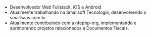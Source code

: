 <!--
**lidani/lidani** is a ✨ _special_ ✨ repository because its `README.md` (this file) appears on your GitHub profile.

Here are some ideas to get you started:

- 🔭 I’m currently working on ...
- 🌱 I’m currently learning ...
- 👯 I’m looking to collaborate on ...
- 🤔 I’m looking for help with ...
- 💬 Ask me about ...
- 📫 How to reach me: ...
- 😄 Pronouns: ...
- ⚡ Fun fact: ...
-->

- Desenvolvedor Web Fullstack, iOS e Android
- Atualmente trabalhando na Smallsoft Tecnologia, desenvolvendo o smallsaas.com.br
- Atualmente contribuindo com a nfephp-org, implementando e aprimorando projetos relacionados a Documentos Fiscais.
